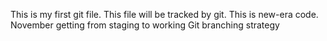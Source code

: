 This is my first git file.
This file will be tracked by git.
This is new-era code.
November
getting from staging to working
Git branching strategy

